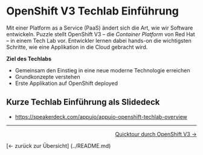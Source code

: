 # OpenShift V3 Techlab Einführung

Mit einer Platform as a Service (PaaS) ändert sich die Art, wie wir Software entwickeln. Puzzle stellt OpenShift V3 – die *Container Platform* von Red Hat – in einem Tech Lab vor. Entwickler lernen dabei hands-on die wichtigsten Schritte, wie eine Applikation in die Cloud gebracht wird.

**Ziel des Techlabs**
- Gemeinsam den Einstieg in eine neue moderne Technologie erreichen
- Grundkonzepte verstehen
- Erste Applikation auf OpenShift deployed

## Kurze Techlab Einführung als Slidedeck

* https://speakerdeck.com/appuio/appuio-openshift-techlab-overview

---

<p width="100px" align="right"><a href="01_quicktour.md">Quicktour durch OpenShift V3 →</a></p>
[← zurück zur Übersicht] (../README.md)
